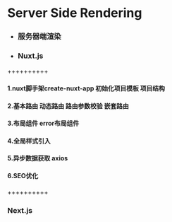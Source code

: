 # Server Side Rendering

* ### 服务器端渲染

* ### Nuxt.js

++++++++++

#### 1.nuxt脚手架create-nuxt-app 初始化项目模板 项目结构
#### 2.基本路由 动态路由 路由参数校验 嵌套路由
#### 3.布局组件 error布局组件
#### 4.全局样式引入
#### 5.异步数据获取 axios
#### 6.SEO优化

++++++++++

### Next.js
